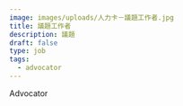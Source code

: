 ```yaml
---
image: images/uploads/人力卡－議題工作者.jpg
title: 議題工作者
description: 議題
draft: false
type: job
tags:
  - advocator
---
```

Advocator